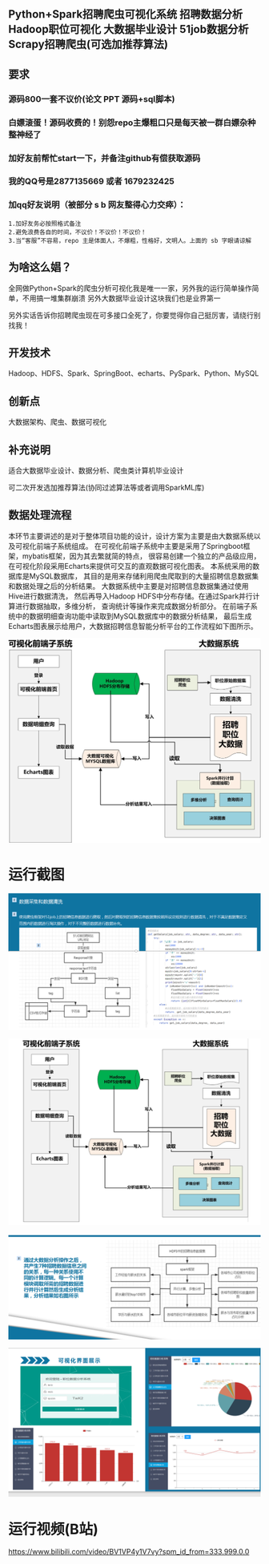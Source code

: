 ## Python+Spark招聘爬虫可视化系统 招聘数据分析 Hadoop职位可视化 大数据毕业设计 51job数据分析 Scrapy招聘爬虫(可选加推荐算法)

## 要求
### 源码800一套不议价(论文 PPT 源码+sql脚本)
### 白嫖滚蛋！源码收费的！别怨repo主爆粗口只是每天被一群白嫖杂种整神经了
### 加好友前帮忙start一下，并备注github有偿获取源码
### 我的QQ号是2877135669 或者 1679232425
### 加qq好友说明（被部分 s b 网友整得心力交瘁）：
    1.加好友务必按照格式备注
    2.避免浪费各自的时间，不议价！不议价！不议价！
    3.当“客服”不容易，repo 主是体面人，不爆粗，性格好，文明人。上面的 sb 字眼请谅解

## 为啥这么娼？
全网做Python+Spark的爬虫分析可视化我是唯一一家，另外我的运行简单操作简单，不用搞一堆集群崩溃
另外大数据毕业设计这块我们也是业界第一   

另外实话告诉你招聘爬虫现在可多接口全死了，你要觉得你自己挺厉害，请绕行别找我！

## 开发技术
Hadoop、HDFS、Spark、SpringBoot、echarts、PySpark、Python、MySQL

## 创新点
大数据架构、爬虫、数据可视化



## 补充说明
适合大数据毕业设计、数据分析、爬虫类计算机毕业设计

可二次开发选加推荐算法(协同过滤算法等或者调用SparkML库)







## 数据处理流程
本环节主要讲述的是对于整体项目功能的设计，设计方案为主要是由大数据系统以及可视化前端子系统组成。
在可视化前端子系统中主要是采用了Springboot框架，mybatis框架，因为其去繁就简的特点，
很容易创建一个独立的产品级应用，在可视化阶段采用Echarts来提供可交互的直观数据可视化图表。
本系统采用的数据库是MySQL数据库，
其目的是用来存储利用爬虫爬取到的大量招聘信息数据集和数据处理之后的分析结果。
大数据系统中主要是对招聘信息数据集通过使用Hive进行数据清洗，
然后再导入Hadoop HDFS中分布存储。在通过Spark并行计算进行数据抽取，多维分析，
查询统计等操作来完成数据分析部分。
在前端子系统中的数据明细查询功能中读取到MySQL数据库中的数据分析结果，
最后生成Echarts图表展示给用户，大数据招聘信息智能分析平台的工作流程如下图所示。

![](/基于Spark职位分析系统-流程图.jpg)





# 运行截图

![](/QQ截图20211127023053.png)





![图片1](/图片1.png)

![](/QQ截图20211127023125.png)

![](/QQ截图20211127023138.png)

# 运行视频(B站)

https://www.bilibili.com/video/BV1VP4y1V7vy?spm_id_from=333.999.0.0






